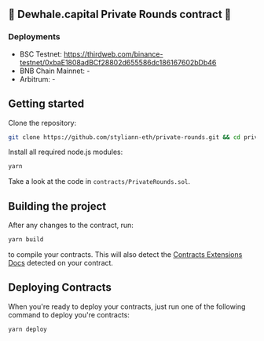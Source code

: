 ## :whale: Dewhale.capital Private Rounds contract :whale:

### Deployments

- BSC Testnet: https://thirdweb.com/binance-testnet/0xbaE1808adBCf28802d655586dc186167602bDb46
- BNB Chain Mainnet: -
- Arbitrum: -

## Getting started

Clone the repository:

```bash
git clone https://github.com/styliann-eth/private-rounds.git && cd private-rounds
```

Install all required node.js modules:

```bash
yarn
```

Take a look at the code in `contracts/PrivateRounds.sol`.

## Building the project

After any changes to the contract, run:

```bash
yarn build
```

to compile your contracts. This will also detect the [Contracts Extensions Docs](https://portal.thirdweb.com/contractkit) detected on your contract.

## Deploying Contracts

When you're ready to deploy your contracts, just run one of the following command to deploy you're contracts:

```bash
yarn deploy
```
